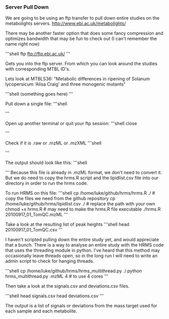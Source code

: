 ### Server Pull Down

We are going to be using an ftp transfer to pull down entire studies on the metabolights servers. http://www.ebi.ac.uk/metabolights/

There may be another faster option that does some fancy compression and optimizes bandwidth that may be fun to check out (I can't remember the name right now)

'''shell
ftp ftp://ftp.ebi.ac.uk/
'''

Gets you into the ftp server. From which you can look around the studies with corresponding MTBL ID's.

Lets look at MTBLS36: "Metabolic differences in ripening of Solanum lycopersicum 'Alisa Craig' and three monogenic mutants"

'''shell
(something goes here)
'''

Pull down a single file:
'''shell

'''

Open up another terminal or quit your ftp session:
'''shell
close

'''

Check if it is .raw or .mzML or .mzXML
'''shell

'''

The output should look like this:
'''shell

'''
Because this file is already in .mzML format, we don't need to convert it. But we do need to copy the hrms.R script and the lipidlist.csv file into our directory in order to run the hrms code.
 
To run HRMS on this file:
'''shell
cp /home/luke/github/hrms/hrms.R ./ # copy the files we need from the github repository
cp /home/luke/github/hrms/lipidlist.csv ./ # replace the path with your own
chmod +x hrms.R # may need to make the hrms.R file executable
./hrms.R 20100917_01_TomQC.mzML
'''

Take a look at the resulting list of peak heights
'''shell
head 20100917_01_TomQC.csv
'''

I haven't scripted pulling down the entire study yet, and would appreciate that a bunch. There is a way to analyse an entire study with the HRMS code that uses the threading module in python. I've heard that this method may occasionally leave threads open, so in the long run I will need to write an admin script to check for hanging threads.

'''shell
cp /home/luke/github/hrms/hrms_multithread.py ./
python hrms_multithread.py .mzML 4 # to use 4 cores
'''

Then take a look at the signals.csv and deviations.csv files.

'''shell
head signals.csv
head deviations.csv
'''

The output is a list of signals or deviations from the mass target used for each sample and each metabolite.

